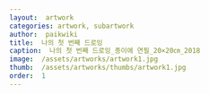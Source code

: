 ```yaml
---
layout:  artwork
categories: artwork, subartwork
author:  paikwiki
title:  나의 첫 번째 드로잉
caption:  나의 첫 번째 드로잉_종이에 연필_20×20㎝_2018
image:  /assets/artworks/artwork1.jpg
thumb:  /assets/artworks/thumbs/artwork1.jpg
order:  1
---
```

